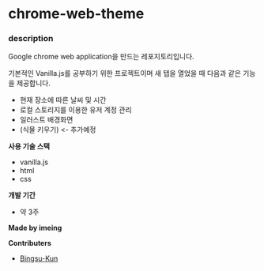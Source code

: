 # chrome-web-theme

### description

Google chrome web application을 만드는 레포지토리입니다.

기본적인 Vanilla.js를 공부하기 위한 프로젝트이며 새 탭을 열었을 때 다음과 같은 기능을 제공합니다.

- 현재 장소에 따른 날씨 및 시간
- 로컬 스토리지를 이용한 유저 계정 관리
- 일러스트 배경화면
- (식물 키우기) <- 추가예정

**사용 기술 스택**

- vanilla.js
- html
- css

**개발 기간**

- 약 3주

**Made by imeing**

**Contributers**

- [Bingsu-Kun](https://github.com/bingsu-kun)
